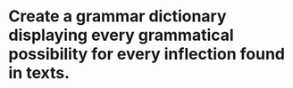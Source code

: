 # Create a grammar dictionary displaying every grammatical possibility for every inflection found in texts. 